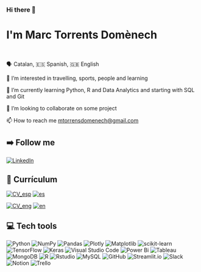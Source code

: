 <!--
**MarcTorrentss/MarcTorrentss** is a ✨ _special_ ✨ repository because its `README.md` (this file) appears on your GitHub profile.
-->

### Hi there 👋

# I'm Marc Torrents Domènech
<br>

🗣️ Catalan, :es: Spanish, :uk: English

👀 I’m interested in travelling, sports, people and learning

🌱 I’m currently learning Python, R and Data Analytics and starting with SQL and Git

💞️ I’m looking to collaborate on some project

📫 How to reach me mtorrensdomenech@gmail.com

## :arrow_right: Follow me
[![LinkedIn](https://img.shields.io/badge/LinkedIn-%230077B5.svg?logo=linkedin&logoColor=white)](https://www.linkedin.com/in/mtorrents/)

## 📓 Currículum
[![CV_esp](https://img.shields.io/badge/streamlit-FF4B4B?style=flat&logo=streamlit&logoColor=white)](https://marctorrentss-cves.streamlit.app/)
[![es](https://img.shields.io/badge/-esp-lightgrey)](https://marctorrentss-cves.streamlit.app/)

[![CV_eng](https://img.shields.io/badge/streamlit-FF4B4B?style=flat&logo=streamlit&logoColor=white)](https://marctorrentss-cven.streamlit.app/)
[![en](https://img.shields.io/badge/-eng-lightgrey)](https://marctorrentss-cven.streamlit.app/)

## :computer: Tech tools
![Python](https://img.shields.io/badge/python-ffdd54?style=for-the-badge&logo=python&logoColor=3670A0)
![NumPy](https://img.shields.io/badge/numpy-%23013243.svg?style=for-the-badge&logo=numpy&logoColor=white) 
![Pandas](https://img.shields.io/badge/pandas-%23150458.svg?style=for-the-badge&logo=pandas&logoColor=white) 
![Plotly](https://img.shields.io/badge/Plotly-%233F4F75.svg?style=for-the-badge&logo=plotly&logoColor=white) 
![Matplotlib](https://img.shields.io/badge/Matplotlib-%233670A0.svg?style=for-the-badge&logo=Matplotlib&logoColor=black) 
![scikit-learn](https://img.shields.io/badge/scikit--learn-%23F7931E.svg?style=for-the-badge&logo=scikit-learn&logoColor=white) 
![TensorFlow](https://img.shields.io/badge/TensorFlow-%23FF6F00.svg?style=for-the-badge&logo=TensorFlow&logoColor=white) 
![Keras](https://img.shields.io/badge/Keras-%23D00000.svg?style=for-the-badge&logo=Keras&logoColor=white)
![Visual Studio Code](https://img.shields.io/badge/Visual%20Studio%20Code-0078d7.svg?style=for-the-badge&logo=visual-studio-code&logoColor=white)
![Power Bi](https://img.shields.io/badge/power_bi-F2C811?style=for-the-badge&logo=powerbi&logoColor=black)
![Tableau](https://img.shields.io/badge/Tableau-E97627?style=for-the-badge&logo=Tableau&logoColor=white)
![MongoDB](https://img.shields.io/badge/MongoDB-%234ea94b.svg?style=for-the-badge&logo=mongodb&logoColor=white)
![R](https://img.shields.io/badge/R-276DC3?style=for-the-badge&logo=r&logoColor=white)
![Rstudio](https://img.shields.io/badge/Rstudio-3670A0?style=for-the-badge&logo=rstudio)
![MySQL](https://img.shields.io/badge/mysql-%2300f.svg?style=for-the-badge&logo=mysql&logoColor=white) 
![GitHub](https://img.shields.io/badge/github-%23121011.svg?style=for-the-badge&logo=github&logoColor=white)
![Streamlit.io](https://img.shields.io/badge/streamlit-FF4B4B?style=for-the-badge&logo=streamlit&logoColor=white)
![Slack](https://img.shields.io/badge/Slack-4A154B?style=for-the-badge&logo=slack&logoColor=white)
![Notion](https://img.shields.io/badge/Notion-000000?style=for-the-badge&logo=notion&logoColor=white)
![Trello](https://img.shields.io/badge/Trello-0052CC?style=for-the-badge&logo=trello&logoColor=white)
